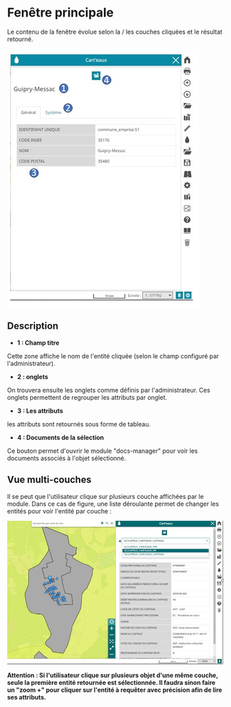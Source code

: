 # Fenêtre principale

Le contenu de la fenêtre évolue selon la / les couches cliquées et le résultat retourné.

![](images/main.JPG)


## Description

- **1 : Champ titre**

Cette zone affiche le nom de l'entité cliquée (selon le champ configuré par l'administrateur).

- **2 : onglets**

On trouvera ensuite les onglets comme définis par l'administrateur. Ces onglets permettent de regrouper les attributs par onglet.

- **3 : Les attributs**

les attributs sont retournés sous forme de tableau.

- **4 : Documents de la sélection**

Ce bouton permet d'ouvrir le module "docs-manager" pour voir les documents associés à l'objet sélectionné.

## Vue multi-couches

Il se peut que l'utilisateur clique sur plusieurs couche affichées par le module.
Dans ce cas de figure, une liste déroulante permet de changer les entités pour voir l'entité par couche :

![Alt text](images/attributes.JPG)

**Attention : Si l'utilisateur clique sur plusieurs objet d'une même couche, seule la première entité retournée est sélectionnée. Il faudra sinon faire un "zoom +" pour cliquer sur l'entité à requêter avec précision afin de lire ses attributs.**